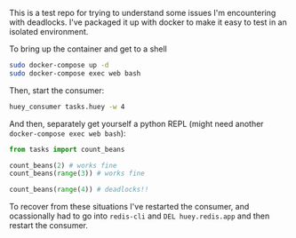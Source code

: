This is a test repo for trying to understand some issues I'm encountering with deadlocks. I've packaged it up with docker to make it easy to test in an isolated environment.

To bring up the container and get to a shell

```bash
sudo docker-compose up -d
sudo docker-compose exec web bash
```

Then, start the consumer:

```bash
huey_consumer tasks.huey -w 4
```

And then, separately get yourself a python REPL (might need another `docker-compose exec web bash`):

```python
from tasks import count_beans

count_beans(2) # works fine
count_beans(range(3)) # works fine

count_beans(range(4)) # deadlocks!!
```

To recover from these situations I've restarted the consumer, and ocassionally had to go into `redis-cli` and `DEL huey.redis.app` and then restart the consumer.
